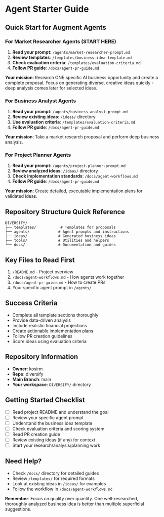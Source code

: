 # Agent Starter Guide

## Quick Start for Augment Agents

### For Market Researcher Agents (START HERE)
1. **Read your prompt**: `/agents/market-researcher-prompt.md`
2. **Review templates**: `/templates/business-idea-template.md`
3. **Check evaluation criteria**: `/templates/evaluation-criteria.md`
4. **Follow PR guide**: `/docs/agent-pr-guide.md`

**Your mission**: Research ONE specific AI business opportunity and create a complete proposal. Focus on generating diverse, creative ideas quickly - deep analysis comes later for selected ideas.

### For Business Analyst Agents  
1. **Read your prompt**: `/agents/business-analyst-prompt.md`
2. **Review existing ideas**: `/ideas/` directory
3. **Use evaluation criteria**: `/templates/evaluation-criteria.md`
4. **Follow PR guide**: `/docs/agent-pr-guide.md`

**Your mission**: Take a market research proposal and perform deep business analysis.

### For Project Planner Agents
1. **Read your prompt**: `/agents/project-planner-prompt.md`
2. **Review analyzed ideas**: `/ideas/` directory
3. **Check implementation standards**: `/docs/agent-workflows.md`
4. **Follow PR guide**: `/docs/agent-pr-guide.md`

**Your mission**: Create detailed, executable implementation plans for validated ideas.

## Repository Structure Quick Reference
```
DIVERSIFY/
├── templates/           # Templates for proposals
├── agents/             # Agent prompts and instructions
├── ideas/              # Generated business ideas
├── tools/              # Utilities and helpers
└── docs/               # Documentation and guides
```

## Key Files to Read First
1. `/README.md` - Project overview
2. `/docs/agent-workflows.md` - How agents work together
3. `/docs/agent-pr-guide.md` - How to create PRs
4. Your specific agent prompt in `/agents/`

## Success Criteria
- Complete all template sections thoroughly
- Provide data-driven analysis
- Include realistic financial projections
- Create actionable implementation plans
- Follow PR creation guidelines
- Score ideas using evaluation criteria

## Repository Information
- **Owner**: kosirm
- **Repo**: diversify
- **Main Branch**: main
- **Your workspace**: `DIVERSIFY/` directory

## Getting Started Checklist
- [ ] Read project README and understand the goal
- [ ] Review your specific agent prompt
- [ ] Understand the business idea template
- [ ] Check evaluation criteria and scoring system
- [ ] Read PR creation guide
- [ ] Review existing ideas (if any) for context
- [ ] Start your research/analysis/planning work

## Need Help?
- Check `/docs/` directory for detailed guides
- Review `/templates/` for required formats
- Look at existing ideas in `/ideas/` for examples
- Follow the workflow in `/docs/agent-workflows.md`

**Remember**: Focus on quality over quantity. One well-researched, thoroughly analyzed business idea is better than multiple superficial suggestions.
